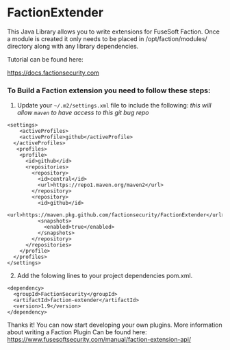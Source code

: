 # FactionExtender

This Java Library allows you to write extensions for FuseSoft Faction. Once a module is created it only needs to be placed in /opt/faction/modules/ directory along with any library dependencies. 

Tutorial can be found here:

https://docs.factionsecurity.com
### To Build a Faction extension you need to follow these steps:
1. Update your `~/.m2/settings.xml` file to include the following:
   _this will allow `maven` to have access to this git bug repo_
```
<settings>
    <activeProfiles>
    <activeProfile>github</activeProfile>
  </activeProfiles>
   <profiles>
    <profile>
      <id>github</id>
      <repositories>
        <repository>
          <id>central</id>
          <url>https://repo1.maven.org/maven2</url>
        </repository>
        <repository>
          <id>github</id>
          <url>https://maven.pkg.github.com/factionsecurity/FactionExtender</url>
          <snapshots>
            <enabled>true</enabled>
          </snapshots>
        </repository>
      </repositories>
    </profile>
  </profiles>
</settings>
```
2. Add the folowing lines to your project dependencies pom.xml.
```
<dependency>
  <groupId>FactionSecurity</groupId>
  <artifactId>faction-extender</artifactId>
  <version>1.9</version>
</dependency>
```

Thanks it! You can now start developing your own plugins. More information about writing a Faction Plugin Can be found here: https://www.fusesoftsecurity.com/manual/faction-extension-api/

